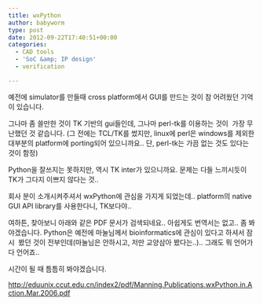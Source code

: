 ```yaml
---
title: wxPython
author: babyworm
type: post
date: 2012-09-22T17:40:51+00:00
categories:
  - CAD tools
  - 'SoC &amp; IP design'
  - verification

---
```

예전에 simulator를 만들때 cross platform에서 GUI를 만드는 것이 참 어려웠던 기억이 있습니다.

그나마 좀 쓸만한 것이 TK 기반의 gui들인데, 그나마 perl-tk를 이용하는 것이  가장 무난했던 것 같습니다. (그 전에는 TCL/TK를 썼지만, linux에 perl은 windows를 제외한 대부분의 platform에 porting되어 있으니까요.. 단, perl-tk는 가끔 없는 것도 있다는 것이 함정)

Python을 잘쓰지는 못하지만, 역시 TK inter가 있으니까요. 문제는 다들 느끼시듯이 TK가 그다지 이쁘지 않다는 것..

회사 분이 소개시켜주셔서 wxPython에 관심을 가지게 되었는데.. platform의 native GUI API library를 사용한다니, TK보다야..

여하튼, 찾아보니 아래와 같은 PDF 문서가 검색되네요.. 아쉽게도 번역서는 없고.. 좀 봐야겠습니다. Python은 예전에 마눌님께서 bioinformatics에 관심이 있다고 하셔서 잠시  봤던 것이 전부인데(마눌님은 안하시고, 저만 교양삼아 봤다는..).. 그래도 뭐 언어가 다 언어죠..

시간이 될 때 틈틈히 봐야겠습니다.

<http://eduunix.ccut.edu.cn/index2/pdf/Manning.Publications.wxPython.in.Action.Mar.2006.pdf>